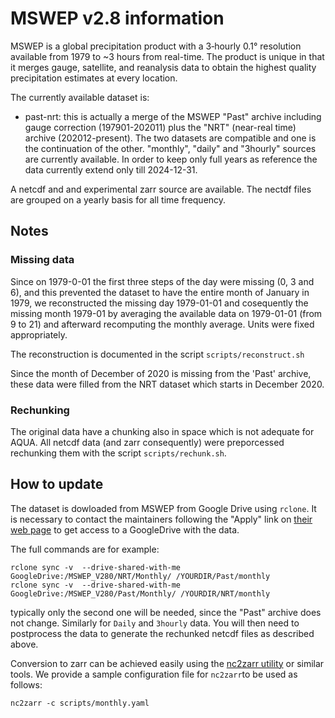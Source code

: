 # MSWEP v2.8 information

MSWEP is a global precipitation product with a 3‑hourly 0.1° resolution available from 1979 to ~3 hours from real-time. 
The product is unique in that it merges gauge, satellite, and reanalysis data to obtain the highest quality precipitation estimates at every location.

The currently available dataset is:

- past-nrt: this is actually a merge of the MSWEP "Past" archive including gauge correction (197901-202011) plus
            the "NRT" (near-real time) archive (202012-present). The two datasets are compatible and one is the continuation 
            of the other. "monthly", "daily" and "3hourly" sources are currently available. 
            In order to keep only full years as reference the data currently extend only till 2024-12-31.

A netcdf and and experimental zarr source are available. The nectdf files are grouped on a yearly basis for all time frequency.

## Notes

### Missing data

Since on 1979-0-01 the first three steps of the day were missing (0, 3 and 6), and this prevented the dataset to have the entire month of January in 1979, we reconstructed the missing day 1979-01-01 and cosequently the missing month 1979-01 by averaging the available data on 1979-01-01 (from 9 to 21) and afterward recomputing the monthly average. Units were fixed appropriately.

The reconstruction is documented in the script `scripts/reconstruct.sh`

Since the month of December of 2020 is missing from the 'Past' archive, these data were filled from the NRT dataset which starts in December 2020.

### Rechunking

The original data have a chunking also in space which is not adequate for AQUA. All netcdf data (and zarr consequently) were preporcessed rechunking them with the script `scripts/rechunk.sh`.

## How to update

The dataset is dowloaded from MSWEP from Google Drive using `rclone`.
It is necessary to contact the maintainers following the "Apply" link on [their web page](https://www.gloh2o.org/mswep/) to
get access to a GoogleDrive with the data.

The full commands are for example:
````
rclone sync -v  --drive-shared-with-me GoogleDrive:/MSWEP_V280/NRT/Monthly/ /YOURDIR/Past/monthly
rclone sync -v  --drive-shared-with-me GoogleDrive:/MSWEP_V280/Past/Monthly/ /YOURDIR/NRT/monthly
````
typically only the second one will be needed, since the "Past" archive does not change. Similarly for `Daily` and `3hourly` data.
You will then need to postprocess the data to generate the rechunked netcdf files as described above.

Conversion to zarr can be achieved easily using the [nc2zarr utility](https://github.com/bcdev/nc2zarr) or similar tools.
We provide a sample configuration file for `nc2zarr`to be used as follows:

````
nc2zarr -c scripts/monthly.yaml
````




